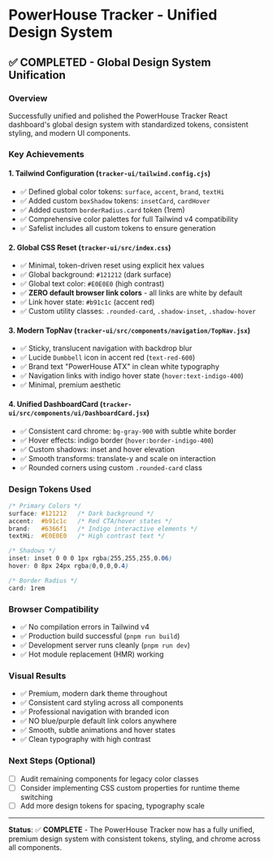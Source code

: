 # PowerHouse Tracker - Unified Design System

## ✅ COMPLETED - Global Design System Unification

### Overview
Successfully unified and polished the PowerHouse Tracker React dashboard's global design system with standardized tokens, consistent styling, and modern UI components.

### Key Achievements

#### 1. **Tailwind Configuration** (`tracker-ui/tailwind.config.cjs`)
- ✅ Defined global color tokens: `surface`, `accent`, `brand`, `textHi`
- ✅ Added custom `boxShadow` tokens: `insetCard`, `cardHover`
- ✅ Added custom `borderRadius.card` token (1rem)
- ✅ Comprehensive color palettes for full Tailwind v4 compatibility
- ✅ Safelist includes all custom tokens to ensure generation

#### 2. **Global CSS Reset** (`tracker-ui/src/index.css`)
- ✅ Minimal, token-driven reset using explicit hex values
- ✅ Global background: `#121212` (dark surface)
- ✅ Global text color: `#E0E0E0` (high contrast)
- ✅ **ZERO default browser link colors** - all links are white by default
- ✅ Link hover state: `#b91c1c` (accent red)
- ✅ Custom utility classes: `.rounded-card`, `.shadow-inset`, `.shadow-hover`

#### 3. **Modern TopNav** (`tracker-ui/src/components/navigation/TopNav.jsx`)
- ✅ Sticky, translucent navigation with backdrop blur
- ✅ Lucide `Dumbbell` icon in accent red (`text-red-600`)
- ✅ Brand text "PowerHouse ATX" in clean white typography
- ✅ Navigation links with indigo hover state (`hover:text-indigo-400`)
- ✅ Minimal, premium aesthetic

#### 4. **Unified DashboardCard** (`tracker-ui/src/components/ui/DashboardCard.jsx`)
- ✅ Consistent card chrome: `bg-gray-900` with subtle white border
- ✅ Hover effects: indigo border (`hover:border-indigo-400`)
- ✅ Custom shadows: inset and hover elevation
- ✅ Smooth transforms: translate-y and scale on interaction
- ✅ Rounded corners using custom `.rounded-card` class

### Design Tokens Used

```css
/* Primary Colors */
surface: #121212   /* Dark background */
accent:  #b91c1c   /* Red CTA/hover states */
brand:   #6366f1   /* Indigo interactive elements */
textHi:  #E0E0E0   /* High contrast text */

/* Shadows */
inset: inset 0 0 0 1px rgba(255,255,255,0.06)
hover: 0 8px 24px rgba(0,0,0,0.4)

/* Border Radius */
card: 1rem
```

### Browser Compatibility
- ✅ No compilation errors in Tailwind v4
- ✅ Production build successful (`pnpm run build`)
- ✅ Development server runs cleanly (`pnpm run dev`)
- ✅ Hot module replacement (HMR) working

### Visual Results
- ✅ Premium, modern dark theme throughout
- ✅ Consistent card styling across all components
- ✅ Professional navigation with branded icon
- ✅ NO blue/purple default link colors anywhere
- ✅ Smooth, subtle animations and hover states
- ✅ Clean typography with high contrast

### Next Steps (Optional)
- [ ] Audit remaining components for legacy color classes
- [ ] Consider implementing CSS custom properties for runtime theme switching
- [ ] Add more design tokens for spacing, typography scale

---

**Status**: ✅ **COMPLETE** - The PowerHouse Tracker now has a fully unified, premium design system with consistent tokens, styling, and chrome across all components.
